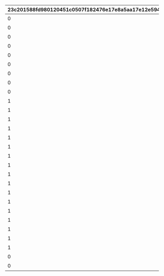 |23c201588fd980120451c0507f182476e17e8a5aa17e12e59454f2adb999a7fb|9a4968820f1b66bebbd33592a8bd1de99dcfaf9181dfba6b10134fa9f65c139d|d9869c8eda3d0ea911bd00a716c985cf76f65d475a715a868c7d563e34776bbb|4cdf3cbc049fbea1c3cded2357dd8dd7eeb25b7ba2b5a8f1f7579fdce3f95234|8979e722ca078842b4d4822c1ec82b72c7e88b78fb6bc625bc410d898105f79d|10692858f97cef443b1b2e6911e2dfcdf1bd1ca1545cf750ca86f4c7bf9d8a86|c18b5eaa43a10e872a15e5f0464eefec0c1225372ee355e4e1ac0bf1087db0a1|
| --- | --- | --- | --- | --- | --- | --- |
|0|2020-08-04 12:00:00|アニメ プリンセスコネクト！Re:Dive 1 封入特典|2023/12/31 23:59:59|10101|1|101|
|0|2020-09-03 19:00:00|アニメ プリンセスコネクト！Re:Dive 2 封入特典|2023/12/31 23:59:59|10102|1|101|
|0|2020-10-01 17:00:00|アニメ プリンセスコネクト！Re:Dive 3 封入特典|2023/12/31 23:59:59|10103|1|101|
|0|2020-11-05 12:00:00|アニメ プリンセスコネクト！Re:Dive 4 封入特典|2023/12/31 23:59:59|10104|1|101|
|0|2022-03-21 00:00:00|アニメ プリコネ！Re:Dive Season2 1巻 購入特典|2026/12/31 23:59:59|10201|1|102|
|0|2022-04-18 00:00:00|アニメ プリコネ！Re:Dive Season2 2巻 購入特典|2026/12/31 23:59:59|10202|1|102|
|0|2022-05-16 00:00:00|アニメ プリコネ！Re:Dive Season2 3巻 購入特典|2026/12/31 23:59:59|10203|1|102|
|0|2021-05-19 00:00:00|週刊ファミ通6月3日号（5月20日発売） 封入特典|2022/05/19 23:59:59|20101|1|201|
|0|2021-07-30 00:00:00|公式アートワークス Vol.3 発売記念アイテム|2030/07/30 23:59:59|20201|1|202|
|1|2023-01-15 15:00:00|プリコネフェス2023　リアルガチャ|2024/01/31 23:59:59|20301|3|203|
|1|2023-01-15 15:00:00|プリコネフェス2023　リアルガチャ|2024/01/31 23:59:59|20302|3|203|
|1|2023-01-15 15:00:00|プリコネフェス2023　リアルガチャ|2024/01/31 23:59:59|20303|3|203|
|1|2023-01-15 15:00:00|プリコネフェス2023　リアルガチャ|2024/01/31 23:59:59|20304|3|203|
|1|2023-01-15 15:00:00|プリコネフェス2023　リアルガチャ|2024/01/31 23:59:59|20305|3|203|
|1|2023-01-15 15:00:00|プリコネフェス2023　リアルガチャ|2024/01/31 23:59:59|20306|3|203|
|1|2023-01-15 15:00:00|プリコネフェス2023　リアルガチャ|2024/01/31 23:59:59|20307|3|203|
|1|2023-01-15 15:00:00|プリコネフェス2023　リアルガチャ|2024/01/31 23:59:59|20308|3|203|
|1|2023-01-15 15:00:00|プリコネフェス2023　リアルガチャ|2024/01/31 23:59:59|20309|3|203|
|1|2023-01-15 15:00:00|プリコネフェス2023　リアルガチャ|2024/01/31 23:59:59|20310|3|203|
|1|2023-01-15 15:00:00|プリコネフェス2023　リアルガチャ|2024/01/31 23:59:59|20311|3|203|
|1|2023-01-15 15:00:00|プリコネフェス2023　リアルガチャ|2024/01/31 23:59:59|20312|3|203|
|1|2023-01-15 15:00:00|プリコネフェス2023　リアルガチャ|2024/01/31 23:59:59|20313|3|203|
|1|2023-01-15 15:00:00|プリコネフェス2023　リアルガチャ|2024/01/31 23:59:59|20314|3|203|
|1|2023-01-15 15:00:00|プリコネフェス2023　リアルガチャ|2024/01/31 23:59:59|20315|3|203|
|1|2023-01-15 15:00:00|プリコネフェス2023　リアルガチャ|2024/01/31 23:59:59|20316|3|203|
|1|2023-01-15 15:00:00|プリコネフェス2023　リアルガチャ|2024/01/31 23:59:59|20317|3|203|
|0|2024-02-14 00:00:00|キャラクターソングアルバムVol.5 購入特典|2025/02/13 23:59:59|20401|1|204|
|0|2024-02-14 00:00:00|サウンドトラックVol.6 購入特典|2025/02/13 23:59:59|20501|1|205|
